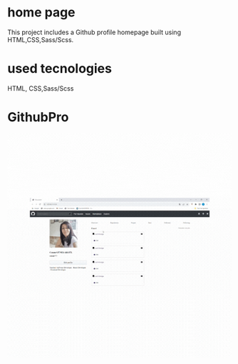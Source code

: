 <h1>home page</h1>
This project includes a Github profile homepage built using HTML,CSS,Sass/Scss.

<h1>used tecnologies</h1>
HTML, CSS,Sass/Scss


<h1>GithubPro</h1>
<img src="./PNG/GithubPro.gif"/>
